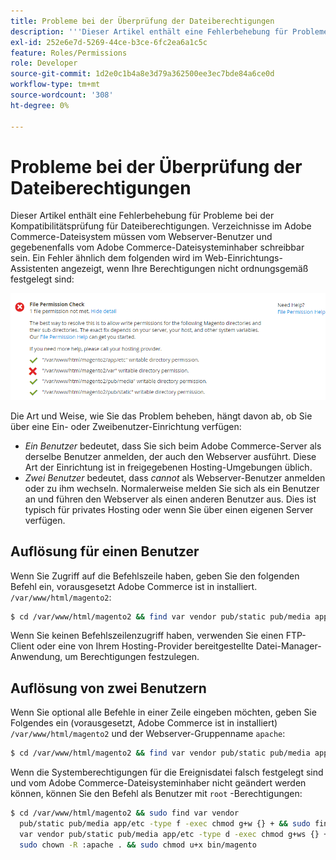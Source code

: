 ```yaml
---
title: Probleme bei der Überprüfung der Dateiberechtigungen
description: '''Dieser Artikel enthält eine Fehlerbehebung für Probleme bei der Vorbereitung auf Dateiberechtigungen. Verzeichnisse im Adobe Commerce-Dateisystem müssen vom Webserver-Benutzer und gegebenenfalls vom Adobe Commerce-Dateisysteminhaber schreibbar sein. Wenn Ihre Berechtigungen nicht richtig festgelegt sind, wird im Web-Einrichtungs-Assistenten ein Fehler ähnlich dem folgenden angezeigt:"'
exl-id: 252e6e7d-5269-44ce-b3ce-6fc2ea6a1c5c
feature: Roles/Permissions
role: Developer
source-git-commit: 1d2e0c1b4a8e3d79a362500ee3ec7bde84a6ce0d
workflow-type: tm+mt
source-wordcount: '308'
ht-degree: 0%

---
```


# Probleme bei der Überprüfung der Dateiberechtigungen

Dieser Artikel enthält eine Fehlerbehebung für Probleme bei der Kompatibilitätsprüfung für Dateiberechtigungen. Verzeichnisse im Adobe Commerce-Dateisystem müssen vom Webserver-Benutzer und gegebenenfalls vom Adobe Commerce-Dateisysteminhaber schreibbar sein. Ein Fehler ähnlich dem folgenden wird im Web-Einrichtungs-Assistenten angezeigt, wenn Ihre Berechtigungen nicht ordnungsgemäß festgelegt sind:

![install_rc_file-perms.png](assets/install_rc_file-perms.png)

Die Art und Weise, wie Sie das Problem beheben, hängt davon ab, ob Sie über eine Ein- oder Zweibenutzer-Einrichtung verfügen:

* *Ein Benutzer* bedeutet, dass Sie sich beim Adobe Commerce-Server als derselbe Benutzer anmelden, der auch den Webserver ausführt. Diese Art der Einrichtung ist in freigegebenen Hosting-Umgebungen üblich.
* *Zwei Benutzer* bedeutet, dass *cannot* als Webserver-Benutzer anmelden oder zu ihm wechseln. Normalerweise melden Sie sich als ein Benutzer an und führen den Webserver als einen anderen Benutzer aus. Dies ist typisch für privates Hosting oder wenn Sie über einen eigenen Server verfügen.

## Auflösung für einen Benutzer

Wenn Sie Zugriff auf die Befehlszeile haben, geben Sie den folgenden Befehl ein, vorausgesetzt Adobe Commerce ist in installiert. `/var/www/html/magento2`:

```bash
$ cd /var/www/html/magento2 && find var vendor pub/static pub/media app/etc -type f -exec chmod g+w {} + && find var vendor pub/static pub/media app/etc -type d -exec chmod g+w {} + && chmod u+x bin/magento
```

Wenn Sie keinen Befehlszeilenzugriff haben, verwenden Sie einen FTP-Client oder eine von Ihrem Hosting-Provider bereitgestellte Datei-Manager-Anwendung, um Berechtigungen festzulegen.

## Auflösung von zwei Benutzern

Wenn Sie optional alle Befehle in einer Zeile eingeben möchten, geben Sie Folgendes ein (vorausgesetzt, Adobe Commerce ist in installiert) `/var/www/html/magento2` und der Webserver-Gruppenname `apache`:

```bash
$ cd /var/www/html/magento2 && find var vendor pub/static pub/media app/etc -type f -exec chmod g+w {} + && find var vendor pub/static pub/media app/etc -type d -exec chmod g+ws {} + && chown -R :apache . && chmod u+x bin/magento
```

Wenn die Systemberechtigungen für die Ereignisdatei falsch festgelegt sind und vom Adobe Commerce-Dateisysteminhaber nicht geändert werden können, können Sie den Befehl als Benutzer mit `root` -Berechtigungen:

```bash
$ cd /var/www/html/magento2 && sudo find var vendor
  pub/static pub/media app/etc -type f -exec chmod g+w {} + && sudo find
  var vendor pub/static pub/media app/etc -type d -exec chmod g+ws {} + &&
  sudo chown -R :apache . && sudo chmod u+x bin/magento
```
